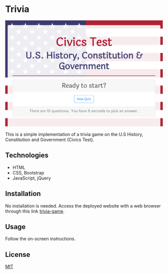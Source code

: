 # Trivia

![trivia-game](images/trivia-game.png 'Trivia Game')

This is a simple implementation of a trivia game on the U.S History, Constitution and Government (Civics Test).

## Technologies

- HTML
- CSS, Bootstrap
- JavaScript, jQuery

## Installation

No installation is needed. Access the deployed website with a web browser through this link [trivia-game](https://robjpar.github.io/trivia-game/).

## Usage

Follow the on-screen instructions.

## License

[MIT](https://choosealicense.com/licenses/mit/)
